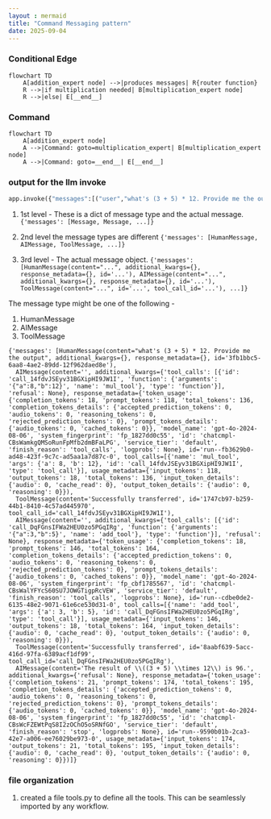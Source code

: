 ```yaml
---
layout : mermaid
title: "Command Messaging pattern"
date: 2025-09-04
---
```


### Conditional Edge 

```mermaid
flowchart TD
    A[addition_expert node] -->|produces messages| R{router function}
    R -->|if multiplication needed| B[multiplication_expert node]
    R -->|else| E[__end__]
```

### Command 

```mermaid
flowchart TD
    A[addition_expert node]
    A -->|Command: goto=multiplication_expert| B[multiplication_expert node]
    A -->|Command: goto=__end__| E[__end__]
```

### output for the llm invoke 

```python
app.invoke({"messages":[("user","what's (3 + 5) * 12. Provide me the output")]})
```

1. 1st level - These is a dict of message type and the actual message. 
`{'messages': [Message, Message, ...]}`

2. 2nd level the message types are different 
`{'messages': [HumanMessage, AIMessage, ToolMessage, ...]}`

3. 3rd level - The actual message object.
`{'messages': [HumanMessage(content="...", additional_kwargs={}, response_metadata={}, id='...'), AIMessage(content="...", additional_kwargs={}, response_metadata={}, id='...'), ToolMessage(content="...", id='...', tool_call_id='...'), ...]}`


The message type might be one of the following - 
1. HumanMessage
2. AIMessage
3. ToolMessage


```
{'messages': [HumanMessage(content="what's (3 + 5) * 12. Provide me the output", additional_kwargs={}, response_metadata={}, id='3fb1bbc5-6aa8-4ae2-89dd-12f962daed8e'),
  AIMessage(content='', additional_kwargs={'tool_calls': [{'id': 'call_14fdvJSEyv31BGXipHI9JW1I', 'function': {'arguments': '{"a":8,"b":12}', 'name': 'mul_tool'}, 'type': 'function'}], 'refusal': None}, response_metadata={'token_usage': {'completion_tokens': 18, 'prompt_tokens': 118, 'total_tokens': 136, 'completion_tokens_details': {'accepted_prediction_tokens': 0, 'audio_tokens': 0, 'reasoning_tokens': 0, 'rejected_prediction_tokens': 0}, 'prompt_tokens_details': {'audio_tokens': 0, 'cached_tokens': 0}}, 'model_name': 'gpt-4o-2024-08-06', 'system_fingerprint': 'fp_1827dd0c55', 'id': 'chatcmpl-CBsWamkgQMSoRunFpMfb2dmBFaLPG', 'service_tier': 'default', 'finish_reason': 'tool_calls', 'logprobs': None}, id='run--fb3629b0-ad48-423f-9c7c-ad5aa1a7d87c-0', tool_calls=[{'name': 'mul_tool', 'args': {'a': 8, 'b': 12}, 'id': 'call_14fdvJSEyv31BGXipHI9JW1I', 'type': 'tool_call'}], usage_metadata={'input_tokens': 118, 'output_tokens': 18, 'total_tokens': 136, 'input_token_details': {'audio': 0, 'cache_read': 0}, 'output_token_details': {'audio': 0, 'reasoning': 0}}),
  ToolMessage(content='Successfully transferred', id='1747cb97-b259-44b1-8410-4c57ad445970', tool_call_id='call_14fdvJSEyv31BGXipHI9JW1I'),
  AIMessage(content='', additional_kwargs={'tool_calls': [{'id': 'call_DqFGnsIFWa2HEU0zo5PGqIRg', 'function': {'arguments': '{"a":3,"b":5}', 'name': 'add_tool'}, 'type': 'function'}], 'refusal': None}, response_metadata={'token_usage': {'completion_tokens': 18, 'prompt_tokens': 146, 'total_tokens': 164, 'completion_tokens_details': {'accepted_prediction_tokens': 0, 'audio_tokens': 0, 'reasoning_tokens': 0, 'rejected_prediction_tokens': 0}, 'prompt_tokens_details': {'audio_tokens': 0, 'cached_tokens': 0}}, 'model_name': 'gpt-4o-2024-08-06', 'system_fingerprint': 'fp_cbf1785567', 'id': 'chatcmpl-CBsWalYFYcS60SU7JOWGTigpRcVEW', 'service_tier': 'default', 'finish_reason': 'tool_calls', 'logprobs': None}, id='run--cdbe0de2-6135-48e2-9071-61e6ce530d31-0', tool_calls=[{'name': 'add_tool', 'args': {'a': 3, 'b': 5}, 'id': 'call_DqFGnsIFWa2HEU0zo5PGqIRg', 'type': 'tool_call'}], usage_metadata={'input_tokens': 146, 'output_tokens': 18, 'total_tokens': 164, 'input_token_details': {'audio': 0, 'cache_read': 0}, 'output_token_details': {'audio': 0, 'reasoning': 0}}),
  ToolMessage(content='Successfully transferred', id='8aabf639-5acc-416d-97fa-6389acf1df99', tool_call_id='call_DqFGnsIFWa2HEU0zo5PGqIRg'),
  AIMessage(content='The result of \\((3 + 5) \\times 12\\) is 96.', additional_kwargs={'refusal': None}, response_metadata={'token_usage': {'completion_tokens': 21, 'prompt_tokens': 174, 'total_tokens': 195, 'completion_tokens_details': {'accepted_prediction_tokens': 0, 'audio_tokens': 0, 'reasoning_tokens': 0, 'rejected_prediction_tokens': 0}, 'prompt_tokens_details': {'audio_tokens': 0, 'cached_tokens': 0}}, 'model_name': 'gpt-4o-2024-08-06', 'system_fingerprint': 'fp_1827dd0c55', 'id': 'chatcmpl-CBsWcFZEWtPqS8I2zOChO5oSRNfGO', 'service_tier': 'default', 'finish_reason': 'stop', 'logprobs': None}, id='run--9590b01b-2ca3-42e7-a006-ee76029be973-0', usage_metadata={'input_tokens': 174, 'output_tokens': 21, 'total_tokens': 195, 'input_token_details': {'audio': 0, 'cache_read': 0}, 'output_token_details': {'audio': 0, 'reasoning': 0}})]}

```



### file organization 

1. created a file tools.py to define all the tools. This can be seamlessly imported by any workflow. 
